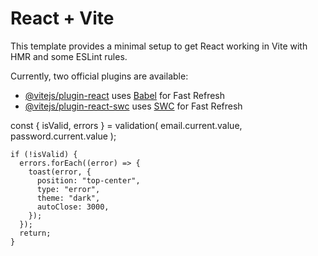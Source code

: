 # React + Vite

This template provides a minimal setup to get React working in Vite with HMR and some ESLint rules.

Currently, two official plugins are available:

- [@vitejs/plugin-react](https://github.com/vitejs/vite-plugin-react/blob/main/packages/plugin-react/README.md) uses [Babel](https://babeljs.io/) for Fast Refresh
- [@vitejs/plugin-react-swc](https://github.com/vitejs/vite-plugin-react-swc) uses [SWC](https://swc.rs/) for Fast Refresh

const { isValid, errors } = validation(
email.current.value,
password.current.value
);

    if (!isValid) {
      errors.forEach((error) => {
        toast(error, {
          position: "top-center",
          type: "error",
          theme: "dark",
          autoClose: 3000,
        });
      });
      return;
    }
